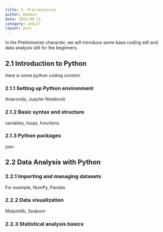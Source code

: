 ```yaml
---
title: 2. Preliminaries
author: Haomin
date: 2024-09-11
category: Jekyll
layout: post
---
```


In the Preliminaries character, we will introduce some base coding still and data analysis still for the beginners.

2.1 Introduction to Python
-------------
Here is some python coding content.
### 2.1.1 Setting up Python environment
Anaconda, Jupyter Notebook
### 2.1.2 Basic syntax and structure
variables, loops, functions
### 2.1.3 Python packages
josn

2.2 Data Analysis with Python
-------------
### 2.2.1 Importing and managing datasets
For example, NumPy, Pandas
### 2.2.2 Data visualization
Matplotlib, Seaborn
### 2.2.3 Statistical analysis basics
